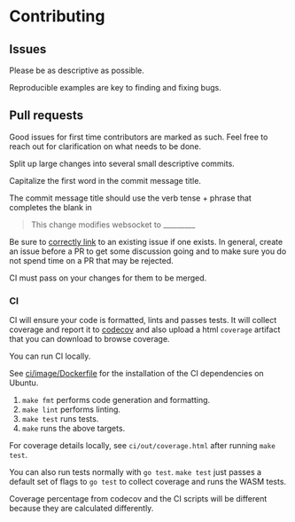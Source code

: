 # Contributing

## Issues

Please be as descriptive as possible.

Reproducible examples are key to finding and fixing bugs.

## Pull requests

Good issues for first time contributors are marked as such. Feel free to
reach out for clarification on what needs to be done.

Split up large changes into several small descriptive commits.

Capitalize the first word in the commit message title.

The commit message title should use the verb tense + phrase that completes the blank in

> This change modifies websocket to \_\_\_\_\_\_\_\_\_

Be sure to [correctly link](https://help.github.com/en/articles/closing-issues-using-keywords)
to an existing issue if one exists. In general, create an issue before a PR to get some
discussion going and to make sure you do not spend time on a PR that may be rejected.

CI must pass on your changes for them to be merged.

### CI

CI will ensure your code is formatted, lints and passes tests.
It will collect coverage and report it to [codecov](https://codecov.io/gh/nhooyr/websocket)
and also upload a html `coverage` artifact that you can download to browse coverage.

You can run CI locally.

See [ci/image/Dockerfile](../ci/image/Dockerfile) for the installation of the CI dependencies on Ubuntu.

1. `make fmt` performs code generation and formatting.
1. `make lint` performs linting.
1. `make test` runs tests.
1. `make` runs the above targets.

For coverage details locally, see `ci/out/coverage.html` after running `make test`.

You can also run tests normally with `go test`. `make test` just passes a default set of flags to
`go test` to collect coverage and runs the WASM tests.

Coverage percentage from codecov and the CI scripts will be different because they are calculated differently.
